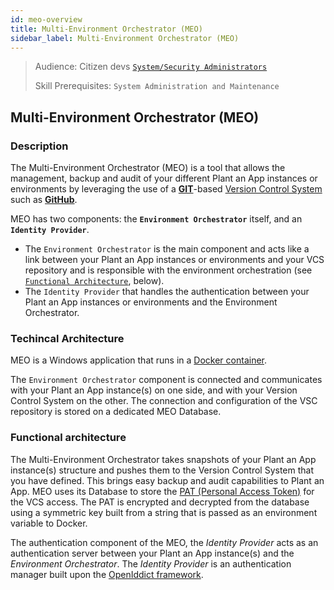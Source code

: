 ```yaml
---
id: meo-overview
title: Multi-Environment Orchestrator (MEO)
sidebar_label: Multi-Environment Orchestrator (MEO)
---
```


> Audience: Citizen devs [`System/Security Administrators`](/docs/audience#systemsecurity-administrators)
> 
> Skill Prerequisites: `System Administration and Maintenance`

## Multi-Environment Orchestrator (MEO)

### Description

The Multi-Environment Orchestrator (MEO) is a tool that allows the management, backup and audit of your different Plant an App instances or environments by leveraging the use of a <a href="https://git-scm.com/" target="_blank">**GIT**</a>-based <a href="https://en.wikipedia.org/wiki/Version_control" target="_blank">Version Control System</a> such as <a href="https://github.com/" target="_blank">**GitHub**</a>.

MEO has two components: the **`Environment Orchestrator`** itself, and an **`Identity Provider`**.
- The `Environment Orchestrator` is the main component and acts like a link between your Plant an App instances or environments and your VCS repository and is responsible with the environment orchestration (see [`Functional Architecture`](#functional-architecture), below).
- The `Identity Provider` that handles the authentication between your Plant an App instances or environments and the Environment Orchestrator. 

### Techincal Architecture

MEO is a Windows application that runs in a <a href="https://www.docker.com/resources/what-container/" target="_blank">Docker container</a>.  

The `Environment Orchestrator` component is connected and communicates with your Plant an App instance(s) on one side, and with your Version Control System on the other. The connection and configuration of the VSC repository is stored on a dedicated MEO Database.

### Functional architecture

The Multi-Environment Orchestrator takes snapshots of your Plant an App instance(s) structure and pushes them to the Version Control System that you have defined. This brings easy backup and audit capabilities to Plant an App. MEO uses its Database to store the <a href="https://docs.gitlab.com/ee/user/profile/personal_access_tokens.html" target="_blank">PAT (Personal Access Token)</a> for the VCS access. The PAT is encrypted and decrypted from the database using a symmetric key built from a string that is passed as an environment variable to Docker.

The authentication component of the MEO, the *Identity Provider* acts as an authentication server between your Plant an App instance(s) and the *Environment Orchestrator*. The *Identity Provider* is an authentication manager built upon the <a href="https://documentation.openiddict.com/guides/index.html" target="_blank">OpenIddict framework</a>.